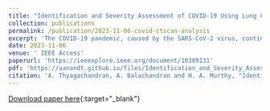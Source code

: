 ```yaml
---
title: "Identification and Severity Assessment of COVID-19 Using Lung CT Scans"
collection: publications
permalink: /publication/2023-11-06-covid-ctscan-analysis
excerpt: 'The COVID-19 pandemic, caused by the SARS-CoV-2 virus, continues to have a significant impact on the global population. To effectively triage patients and understand the progression of the disease, a metric-based analysis of diagnostic techniques is necessary. The objective of the present study is to identify COVID-19 from chest CT scans and determine the extent of severity, defined by a severity score that indicates the volume of infection. An unsupervised preprocessing pipeline is proposed to extract relevant clinical features and utilize this information to employ a pretrained ImageNet EfficientNetB5 model to extract discriminative features. Subsequently, a shallow feed-forward neural network is trained to classify the CT scans into three classes, namely COVID-19, Community-Acquired Pneumonia, and Normal. Through various ablation studies, we find that a domain-specific preprocessing pipeline has a significant positive impact on classification accuracy. The infection segmentation mask generated from the preprocessed pipeline performs better than state-of-the-art supervised semantic segmentation models. Further, the estimated infection severity score is observed to be well correlated with radiologists’ assessments. The results confirm the importance of domain-specific preprocessing for training machine learning algorithms.'
date: 2023-11-06
venue: ' IEEE Access'
paperurl: 'https://ieeexplore.ieee.org/document/10309131'
pdf: 'https://aanandt.github.io/files/Identification_and_Severity_Assessment_of_COVID-19_Using_Lung_CT_Scans.pdf'
citation: 'A. Thyagachandran, A. Balachandran and H. A. Murthy, "Identification and Severity Assessment of COVID-19 Using Lung CT Scans," in IEEE Access, vol. 11, pp. 124542-124555, 2023, doi: 10.1109/ACCESS.2023.3330238'
---
```


[Download paper here](https://aanandt.github.io/files/Identification_and_Severity_Assessment_of_COVID-19_Using_Lung_CT_Scans.pdf){:target="_blank"}
<div> 
<div id="adobe-dc-view" style="width: 100%;"></div> 
<script src="https://documentcloud.adobe.com/view-sdk/main.js"></script> 
<script type="text/javascript"> 
document.addEventListener("adobe_dc_view_sdk.ready", function(){ 
var adobeDCView = new AdobeDC.View({clientId: "a9f90938a3af4ae8b97f7768ee680c05", divId: "adobe-dc-view"});
adobeDCView.previewFile({
content:{location: {url: "https://aanandt.github.io/files/Identification_and_Severity_Assessment_of_COVID-19_Using_Lung_CT_Scans.pdf"}},
metaData:{fileName: "Identification_and_Severity_Assessment_of_COVID-19_Using_Lung_CT_Scans.pdf"}
}, {embedMode: "IN_LINE"});
});
</script>
</div>
